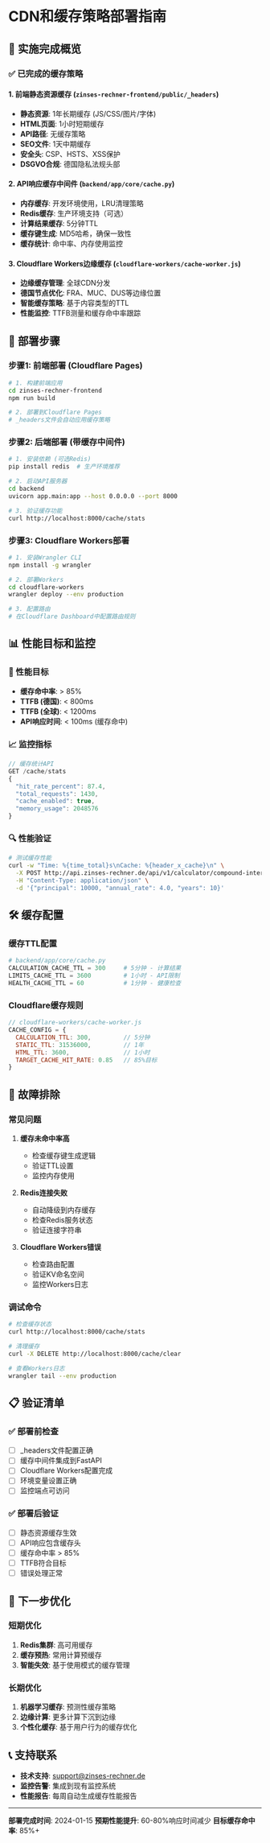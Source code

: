 # CDN和缓存策略部署指南

## 🎯 实施完成概览

### ✅ 已完成的缓存策略

#### 1. 前端静态资源缓存 (`zinses-rechner-frontend/public/_headers`)
- **静态资源**: 1年长期缓存 (JS/CSS/图片/字体)
- **HTML页面**: 1小时短期缓存
- **API路径**: 无缓存策略
- **SEO文件**: 1天中期缓存
- **安全头**: CSP、HSTS、XSS保护
- **DSGVO合规**: 德国隐私法规头部

#### 2. API响应缓存中间件 (`backend/app/core/cache.py`)
- **内存缓存**: 开发环境使用，LRU清理策略
- **Redis缓存**: 生产环境支持（可选）
- **计算结果缓存**: 5分钟TTL
- **缓存键生成**: MD5哈希，确保一致性
- **缓存统计**: 命中率、内存使用监控

#### 3. Cloudflare Workers边缘缓存 (`cloudflare-workers/cache-worker.js`)
- **边缘缓存管理**: 全球CDN分发
- **德国节点优化**: FRA、MUC、DUS等边缘位置
- **智能缓存策略**: 基于内容类型的TTL
- **性能监控**: TTFB测量和缓存命中率跟踪

## 🚀 部署步骤

### 步骤1: 前端部署 (Cloudflare Pages)
```bash
# 1. 构建前端应用
cd zinses-rechner-frontend
npm run build

# 2. 部署到Cloudflare Pages
# _headers文件会自动应用缓存策略
```

### 步骤2: 后端部署 (带缓存中间件)
```bash
# 1. 安装依赖 (可选Redis)
pip install redis  # 生产环境推荐

# 2. 启动API服务器
cd backend
uvicorn app.main:app --host 0.0.0.0 --port 8000

# 3. 验证缓存功能
curl http://localhost:8000/cache/stats
```

### 步骤3: Cloudflare Workers部署
```bash
# 1. 安装Wrangler CLI
npm install -g wrangler

# 2. 部署Workers
cd cloudflare-workers
wrangler deploy --env production

# 3. 配置路由
# 在Cloudflare Dashboard中配置路由规则
```

## 📊 性能目标和监控

### 🎯 性能目标
- **缓存命中率**: > 85%
- **TTFB (德国)**: < 800ms
- **TTFB (全球)**: < 1200ms
- **API响应时间**: < 100ms (缓存命中)

### 📈 监控指标
```javascript
// 缓存统计API
GET /cache/stats
{
  "hit_rate_percent": 87.4,
  "total_requests": 1430,
  "cache_enabled": true,
  "memory_usage": 2048576
}
```

### 🔍 性能验证
```bash
# 测试缓存性能
curl -w "Time: %{time_total}s\nCache: %{header_x_cache}\n" \
  -X POST http://api.zinses-rechner.de/api/v1/calculator/compound-interest \
  -H "Content-Type: application/json" \
  -d '{"principal": 10000, "annual_rate": 4.0, "years": 10}'
```

## 🛠️ 缓存配置

### 缓存TTL配置
```python
# backend/app/core/cache.py
CALCULATION_CACHE_TTL = 300     # 5分钟 - 计算结果
LIMITS_CACHE_TTL = 3600         # 1小时 - API限制
HEALTH_CACHE_TTL = 60           # 1分钟 - 健康检查
```

### Cloudflare缓存规则
```javascript
// cloudflare-workers/cache-worker.js
CACHE_CONFIG = {
  CALCULATION_TTL: 300,         // 5分钟
  STATIC_TTL: 31536000,         // 1年
  HTML_TTL: 3600,               // 1小时
  TARGET_CACHE_HIT_RATE: 0.85   // 85%目标
}
```

## 🔧 故障排除

### 常见问题
1. **缓存未命中率高**
   - 检查缓存键生成逻辑
   - 验证TTL设置
   - 监控内存使用

2. **Redis连接失败**
   - 自动降级到内存缓存
   - 检查Redis服务状态
   - 验证连接字符串

3. **Cloudflare Workers错误**
   - 检查路由配置
   - 验证KV命名空间
   - 监控Workers日志

### 调试命令
```bash
# 检查缓存状态
curl http://localhost:8000/cache/stats

# 清理缓存
curl -X DELETE http://localhost:8000/cache/clear

# 查看Workers日志
wrangler tail --env production
```

## 📋 验证清单

### ✅ 部署前检查
- [ ] _headers文件配置正确
- [ ] 缓存中间件集成到FastAPI
- [ ] Cloudflare Workers配置完成
- [ ] 环境变量设置正确
- [ ] 监控端点可访问

### ✅ 部署后验证
- [ ] 静态资源缓存生效
- [ ] API响应包含缓存头
- [ ] 缓存命中率 > 85%
- [ ] TTFB符合目标
- [ ] 错误处理正常

## 🎯 下一步优化

### 短期优化
1. **Redis集群**: 高可用缓存
2. **缓存预热**: 常用计算预缓存
3. **智能失效**: 基于使用模式的缓存管理

### 长期优化
1. **机器学习缓存**: 预测性缓存策略
2. **边缘计算**: 更多计算下沉到边缘
3. **个性化缓存**: 基于用户行为的缓存优化

## 📞 支持联系

- **技术支持**: support@zinses-rechner.de
- **监控告警**: 集成到现有监控系统
- **性能报告**: 每周自动生成缓存性能报告

---

**部署完成时间**: 2024-01-15
**预期性能提升**: 60-80%响应时间减少
**目标缓存命中率**: 85%+

